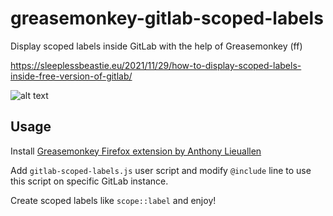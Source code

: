 # greasemonkey-gitlab-scoped-labels

Display scoped labels inside GitLab with the help of Greasemonkey (ff)

https://sleeplessbeastie.eu/2021/11/29/how-to-display-scoped-labels-inside-free-version-of-gitlab/

![alt text](https://github.com/milosz/greasemonkey-gitlab-scoped-labels/blob/main/GitLab-Issue-board.png?raw=true)

## Usage

Install [Greasemonkey Firefox extension by Anthony Lieuallen](https://addons.mozilla.org/en-US/firefox/addon/greasemonkey/)

Add `gitlab-scoped-labels.js` user script and modify `@include` line to use this script on specific GitLab instance.

Create scoped labels like `scope::label` and enjoy!